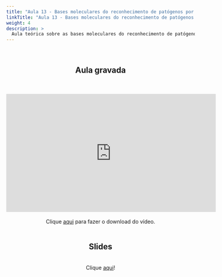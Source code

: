 ```yaml
---
title: "Aula 13 - Bases moleculares do reconhecimento de patógenos por plantas"
linkTitle: "Aula 13 - Bases moleculares do reconhecimento de patógenos por plantas"
weight: 4
description: >
  Aula teórica sobre as bases moleculares do reconhecimento de patógenos por plantas
---
```

<br>
<div align="center">
<h2>Aula gravada</h2>
<br><br>
<iframe width="560" height="315" src="https://www.youtube.com/embed/0NBb59RiFmU" frameborder="0" allow="accelerometer; autoplay; clipboard-write; encrypted-media; gyroscope; picture-in-picture" allowfullscreen></iframe>
<br><br>
Clique <a href="https://photos.app.goo.gl/w8oQmtHu7YPyqFGh8">aqui</a> para fazer o download do vídeo. 
<br><br>

<h2>Slides</h2>
<br>
Clique <a href="https://github.com/desirrepetters/cursogenomicaegenetica.ufpr/raw/master/userguide/content/pt-br/docs/teoricas/slides/aula_13.pdf">aqui</a>!
<br><br>

</div>